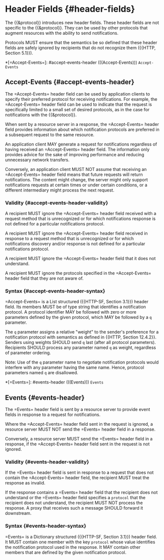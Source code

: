 # Header Fields {#header-fields}

The {{&protocol}} introduces new header fields. These header fields are not specific to the {{&protocol}}. They can be used by other protocols that augment resources with the ability to send notifications.

Protocols MUST ensure that the semantics be so defined that these header fields are safely ignored by recipients that do not recognize them ({{HTTP, Section 5.1}}).

*[=Accept-Events=]: #accept-events-header (((Accept-Events))) `Accept-Events`

## Accept-Events {#accept-events-header}

The =Accept-Events= header field can be used by application clients to specify their preferred protocol for receiving notifications. For example, the =Accept-Events= header field can be used to indicate that the request is specifically limited to a small set of desired protocols, as in the case for notifications with the {{&protocol}}.

When sent by a resource server in a response, the =Accept-Events= header field provides information about which notification protocols are preferred in a subsequent request to the same resource.

An application client MAY generate a request for notifications regardless of having received an =Accept-Events= header field. The information only provides advice for the sake of improving performance and reducing unnecessary network transfers.

Conversely, an application client MUST NOT assume that receiving an =Accept-Events= header field means that future requests will return notifications. The content might change, the server might only support notifications requests at certain times or under certain conditions, or a different intermediary might process the next request.

### Validity {#accept-events-header-validity}

A recipient MUST ignore the =Accept-Events= header field received with a request method that is unrecognized or for which notifications response is not defined for a particular notifications protocol.

A recipient MUST ignore the =Accept-Events= header field received in response to a request method that is unrecognized or for which notifications discovery and/or response is not defined for a particular notifications protocol.

A recipient MUST ignore the =Accept-Events= header field that it does not understand.

A recipient MUST ignore the protocols specified in the =Accept-Events= header field that they are not aware of.

### Syntax {#accept-events-header-syntax}

=Accept-Events= is a List structured ({{HTTP-SF, Section 3.1}}) header field. Its members MUST be of type string that identifies a notification protocol. A protocol identifier MAY be followed with zero or more parameters defined by the given protocol, which MAY be followed by a `q` parameter.

The `q` parameter assigns a relative "weight" to the sender's preference for a notification protocol with semantics as defined in {{HTTP, Section 12.4.2}}. Senders using weights SHOULD send `q` last (after all protocol parameters). Recipients SHOULD process any parameter named `q` as weight, regardless of parameter ordering.

Note: Use of the `q` parameter name to negotiate notification protocols would interfere with any parameter having the same name. Hence, protocol parameters named `q` are disallowed.

*[=Events=]: #events-header (((Events))) `Events`

## Events {#events-header}

The =Events= header field is sent by a resource server to provide event fields in response to a request for notifications.

Where the =Accept-Events= header field sent in the request is ignored, a resource server MUST NOT send the =Events= header field in a response.

Conversely, a resource server MUST send the =Events= header field in a response, if the =Accept-Events= header field sent in the request is not ignored.

### Validity {#events-header-validity}

If the =Events= header field is sent in response to a request that does not contain the =Accept-Events= header field, the recipient MUST treat the response as invalid.

If the response contains a =Events= header field that the recipient does not understand or the =Events= header field specifies a `protocol` that the recipient does not understand, the recipient MUST NOT process the response. A proxy that receives such a message SHOULD forward it downstream.

### Syntax {#events-header-syntax}

=Events= is a Dictionary structured ({{HTTP-SF, Section 3.1}}) header field. It MUST contain one member with the key `protocol` whose value identifies the notification protocol used in the response. It MAY contain other members that are defined by the given notification protocol.
